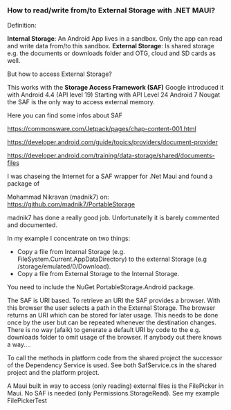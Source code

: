 ### How to read/write from/to External Storage with .NET MAUI?  

Definition:

**Internal Storage**: An Android App lives in a sandbox. Only the app can read and write data from/to this sandbox. 
**External Storage**: Is shared storage e.g. the documents or downloads folder and OTG, cloud and SD cards as well.

But how to access External Storage?

This works with the **Storage Access Framework (SAF)**
Google introduced it with Android 4.4 (API level 19)
Starting with API Level 24 Android 7 Nougat the SAF is the only way to access external memory.

Here you can find some infos about SAF

https://commonsware.com/Jetpack/pages/chap-content-001.html

https://developer.android.com/guide/topics/providers/document-provider

https://developer.android.com/training/data-storage/shared/documents-files

I was chaseing the Internet for a SAF wrapper for .Net Maui and found a package of

Mohammad Nikravan (madnik7) on: https://github.com/madnik7/PortableStorage

madnik7 has done a really good job. Unfortunatelly it is barely commented and documented.

In my example I concentrate on two things:

- Copy a file from Internal Storage (e.g. FileSystem.Current.AppDataDirectory) to the external Storage (e.g /storage/emulated/0/Download).
- Copy a file from External Storage to the Internal Storage.

You need to include the NuGet PortableStorage.Android package.

The SAF is URI based. To retrieve an URI the SAF provides a browser. With this browser the user selects a path in the External Storage.
The browser returns an URI which can be stored for later usage. This needs to be done once by the user but can be repeated whenever the destination changes. 
There is no way (afaik) to generate a default URI by code to the e.g. downloads folder to omit usage of the browser. If anybody out there knows a way....

To call the methods in platform code from the shared project the successor of the Dependency Service is used. See both SafService.cs in the shared project and the platform project.

A Maui built in way to access (only reading) external files is the FilePicker in Maui. No SAF is needed (only Permissions.StorageRead). See my example FilePickerTest